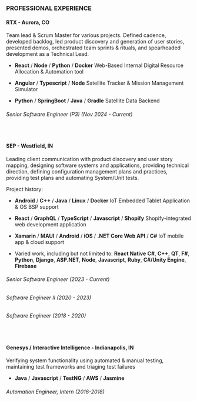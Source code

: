 ### PROFESSIONAL EXPERIENCE 
#### RTX - Aurora, CO

Team lead & Scrum Master for various projects. Defined cadence, developed backlog, led product discovery and generation of user stories, presented demos, orchestrated team sprints & rituals, and spearheaded development as a Technical Lead.

- **React** / **Node** / **Python** / **Docker** Web-Based Internal Digital Resource Allocation & Automation tool 

- **Angular** / **Typescript** / **Node** Satellite Tracker & Mission Management Simulator

- **Python** / **SpringBoot** / **Java** / **Gradle** Satellite Data Backend 

###### Senior Software Engineer (P3) (Nov 2024 - Current)

</br>

#### SEP - Westfield, IN

Leading client communication with product discovery and user story mapping, designing software systems and applications, providing technical direction, defining configuration management plans and practices, providing test plans and automating System/Unit tests.

Project history:  

- **Android** / **C++** / **Java** / **Linux** / **Docker** IoT Embedded Tablet Application & OS BSP support

- **React** / **GraphQL** / **TypeScript** / **Javascript** / **Shopify** Shopify-integrated web development application

- **Xamarin** / **MAUI** / **Android** / **iOS** / **.NET Core Web API** / **C#** IoT mobile app & cloud support

- Varied work, including but not limited to:  **React Native** **C#**, **C++**, **QT**,  **F#**, **Python**, **Django**, **ASP.NET**, **Node**, **Javascript**, **Ruby**, **C#/Unity Engine**, **Firebase**


###### Senior Software Engineer (2023 - Current) 
###### Software Engineer II (2020 - 2023) 
###### Software Engineer (2018 - 2020)

</br>

#### Genesys / Interactive Intelligence - Indianapolis, IN

Verifying system functionality using automated & manual testing, maintaining test frameworks and triaging test failures

* **Java** / **Javascript** / **TestNG** / **AWS** / **Jasmine** 


###### Automation Engineer, Intern (2016-2018)


